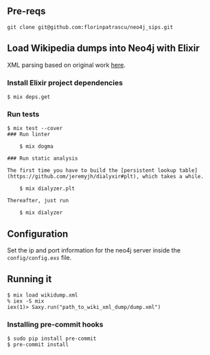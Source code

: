 ## Pre-reqs

    git clone git@github.com:florinpatrascu/neo4j_sips.git

## Load Wikipedia dumps into Neo4j with Elixir

XML parsing based on original work [here](https://github.com/benjamintanweihao/saxy).

### Install Elixir project dependencies

    $ mix deps.get

### Run tests

    $ mix test --cover
    ### Run linter

        $ mix dogma

    ### Run static analysis

    The first time you have to build the [persistent lookup table](https://github.com/jeremyjh/dialyxir#plt), which takes a while.

        $ mix dialyzer.plt

    Thereafter, just run

        $ mix dialyzer

## Configuration

Set the ip and port information for the neo4j server inside the `config/config.exs` file.

## Running it

    $ mix load wikidump.xml
    % iex -S mix
    iex(1)> Saxy.run("path_to_wiki_xml_dump/dump.xml")

### Installing pre-commit hooks

    $ sudo pip install pre-commit
    $ pre-commit install
